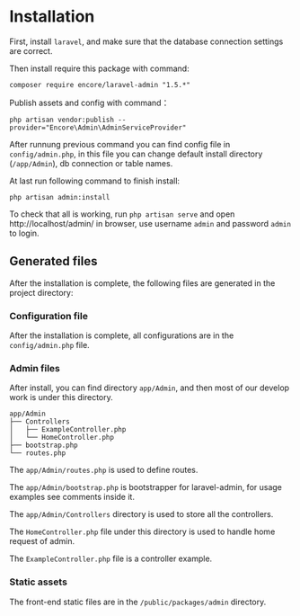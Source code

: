 # Installation

First, install `laravel`, and make sure that the database connection settings are correct.

Then install require this package with command:

```console
composer require encore/laravel-admin "1.5.*"
```

Publish assets and config with command：

```console
php artisan vendor:publish --provider="Encore\Admin\AdminServiceProvider"
```

After runnung previous command you can find config file in `config/admin.php`, in this file you can change default install directory (`/app/Admin`), db connection or table names.

At last run following command to finish install:

```console
php artisan admin:install
```

To check that all is working, run `php artisan serve` and open http://localhost/admin/ in browser, use username `admin` and password `admin` to login.

## Generated files

After the installation is complete, the following files are generated in the project directory:

### Configuration file

After the installation is complete, all configurations are in the `config/admin.php` file.

### Admin files

After install, you can find directory `app/Admin`, and then most of our develop work is under this directory.

```
app/Admin
├── Controllers
│   ├── ExampleController.php
│   └── HomeController.php
├── bootstrap.php
└── routes.php
```

The `app/Admin/routes.php` is used to define routes.

The `app/Admin/bootstrap.php` is bootstrapper for laravel-admin, for usage examples see comments inside it.

The `app/Admin/Controllers` directory is used to store all the controllers.

The `HomeController.php` file under this directory is used to handle home request of admin.

The `ExampleController.php` file is a controller example.

### Static assets

The front-end static files are in the `/public/packages/admin` directory.
